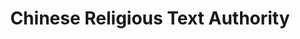 ---
objectid: '36'
title: Chinese Religious Text Authority
alternatetitle:
external_url: https://crta.info/wiki/Main_Page
category: Digital Humanities Tools and Data Sets
institution:
description: The Chinese Religious Text Authority (CRTA) provides reliable bibliographic
  and academic information about Chinese religious texts, focusing on texts produced
  prior to 1949. The Chinese Religious Text Authority aims to connect bibliographic
  information across collections, archives, and private libraries in order to map
  out detailed webs of relationships among producers, publishers, and distributors
  of religious texts. In this first phase of the project, we focus on a corpus of
  pre-1949 Chinese Religious texts included in major reprint collections. The data
  generated from this open-access, international, collaborative project has the potential
  to reveal formerly undiscovered associations.
layout: resource
---